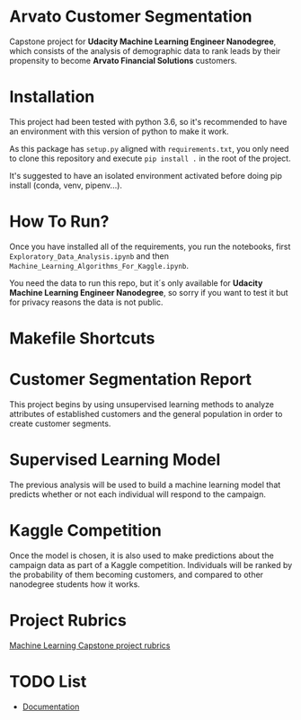 # Arvato Customer Segmentation

Capstone project for **Udacity Machine Learning Engineer Nanodegree**, which consists of the analysis of demographic data to rank leads by their propensity to become **Arvato Financial Solutions** customers.

# Installation

This project had been tested with python 3.6, so it's recommended to have an environment with this version of python to make it work.

As this package has `setup.py` aligned with `requirements.txt`, you only need to clone this repository and execute `pip install .` in the root of the project.

It's suggested to have an isolated environment activated before doing pip install (conda, venv, pipenv...).

# How To Run?

Once you have installed all of the requirements, you run the notebooks, first `Exploratory_Data_Analysis.ipynb` and then `Machine_Learning_Algorithms_For_Kaggle.ipynb`.

You need the data to run this repo, but it´s only available for **Udacity Machine Learning Engineer Nanodegree**, so sorry if you want to test it but for privacy reasons the data is not public.

# Makefile Shortcuts



# Customer Segmentation Report

This project begins by using unsupervised learning methods to analyze attributes of established customers and the general population in order to create customer segments.

# Supervised Learning Model

The previous analysis will be used to build a machine learning model that predicts whether or not each individual will respond to the campaign.

# Kaggle Competition

Once the model is chosen, it is also used to make predictions about the campaign data as part of a Kaggle competition. Individuals will be ranked by the probability of them becoming customers, and compared to other nanodegree students how it works.

# Project Rubrics

[Machine Learning Capstone project rubrics](https://review.udacity.com/#!/rubrics/2541/view)

# TODO List

- [Documentation](https://medium.com/@richdayandnight/a-simple-tutorial-on-how-to-document-your-python-project-using-sphinx-and-rinohtype-177c22a15b5b)